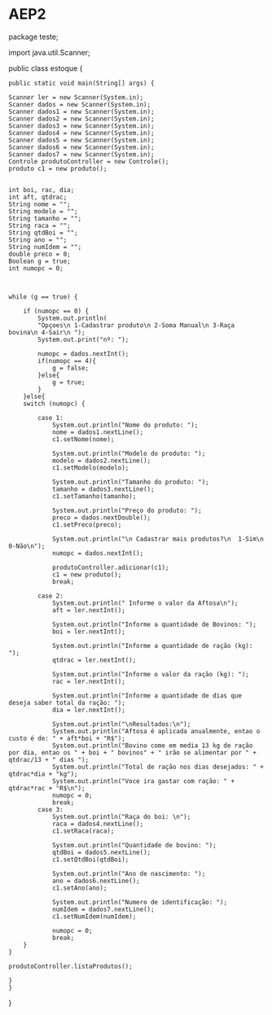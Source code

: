 # AEP2
package teste;

import java.util.Scanner;

public class estoque {
    
    public static void main(String[] args) {
        
    Scanner ler = new Scanner(System.in); 
    Scanner dados = new Scanner(System.in);
    Scanner dados1 = new Scanner(System.in);            
    Scanner dados2 = new Scanner(System.in);
    Scanner dados3 = new Scanner(System.in);
    Scanner dados4 = new Scanner(System.in);
    Scanner dados5 = new Scanner(System.in);
    Scanner dados6 = new Scanner(System.in);
    Scanner dados7 = new Scanner(System.in);
    Controle produtoController = new Controle();
    produto c1 = new produto();
    
    
    int boi, rac, dia;
    int aft, qtdrac;
    String nome = "";
    String modelo = "";
    String tamanho = "";
    String raca = "";
    String qtdBoi = "";
    String ano = "";
    String numIdem = "";
    double preco = 0;
    Boolean g = true;
    int numopc = 0;
   

    
    while (g == true) {
       
        if (numopc == 0) {
            System.out.println(
            "Opçoes\n 1-Cadastrar produto\n 2-Soma Manual\n 3-Raça bovina\n 4-Sair\n ");
            System.out.print("nº: ");
            
            numopc = dados.nextInt();
            if(numopc == 4){
                g = false;
            }else{
                g = true;
            }
        }else{
        switch (numopc) {

            case 1:
                System.out.println("Nome do produto: ");
                nome = dados1.nextLine();
                c1.setNome(nome);

                System.out.println("Modelo do produto: ");
                modelo = dados2.nextLine();
                c1.setModelo(modelo);

                System.out.println("Tamanho do produto: ");
                tamanho = dados3.nextLine();
                c1.setTamanho(tamanho);

                System.out.println("Preço do produto: ");
                preco = dados.nextDouble();
                c1.setPreco(preco);

                System.out.println("\n Cadastrar mais produtos?\n  1-Sim\n  0-Não\n");
                numopc = dados.nextInt();

                produtoController.adicionar(c1);
                c1 = new produto();
                break;
               
            case 2: 
                System.out.println(" Informe o valor da Aftosa\n");
                aft = ler.nextInt();

                System.out.println("Informe a quantidade de Bovinos: ");
                boi = ler.nextInt(); 

                System.out.println("Informe a quantidade de ração (kg): ");
                qtdrac = ler.nextInt();

                System.out.println("Informe o valor da ração (kg): ");
                rac = ler.nextInt(); 

                System.out.println("Informe a quantidade de dias que deseja saber total da ração: ");
                dia = ler.nextInt(); 

                System.out.println("\nResultados:\n");
                System.out.println("Aftosa é aplicada anualmente, entao o custo é de: " + aft*boi + "R$");
                System.out.println("Bovino come em media 13 kg de ração por dia, entao os " + boi + " bovinos" + " irão se alimentar por " + qtdrac/13 + " dias ");
                System.out.println("Total de ração nos dias desejados: " + qtdrac*dia + "kg");
                System.out.println("Voce ira gastar com ração: " + qtdrac*rac + "R$\n");
                numopc = 0;
                break;
            case 3: 
                System.out.println("Raça do boi: \n");
                raca = dados4.nextLine();
                c1.setRaca(raca);
                   
                System.out.println("Quantidade de bovino: ");
                qtdBoi = dados5.nextLine();
                c1.setQtdBoi(qtdBoi);
                
                System.out.println("Ano de nascimento: ");
                ano = dados6.nextLine();
                c1.setAno(ano);

                System.out.println("Numero de identificação: ");
                numIdem = dados7.nextLine();
                c1.setNumIdem(numIdem);
                
                numopc = 0;
                break;
        }
    }
    
    produtoController.listaProdutos();
    
    }
    }

}
